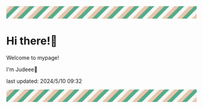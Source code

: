 <!-- Header image -->
<img src="./pokemon/pokemon_31.png" width="1000">

# Hi there!👋

Welcome to mypage!

I'm Judeee🐷

last updated: 2024/5/10 09:32

<!-- Footer image -->
<img src="./pokemon/pokemon_31.png" width="1000">
